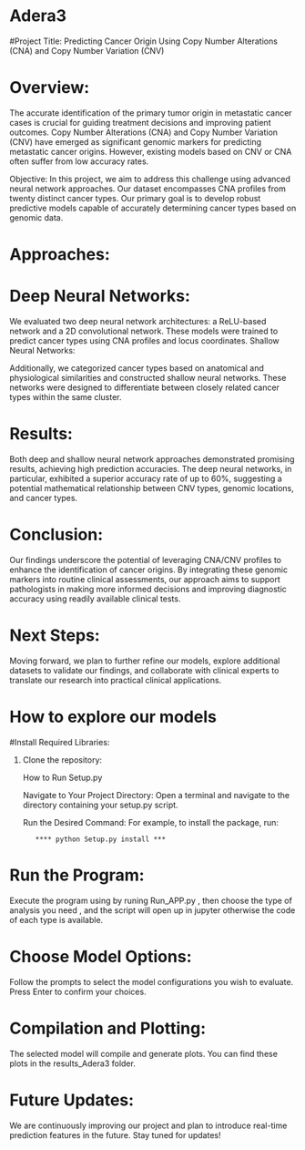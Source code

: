# Adera3
#Project Title: Predicting Cancer Origin Using Copy Number Alterations (CNA) and Copy Number Variation (CNV)

# Overview:
The accurate identification of the primary tumor origin in metastatic cancer cases is crucial for guiding treatment decisions and improving patient outcomes. Copy Number Alterations (CNA) and Copy Number Variation (CNV) have emerged as significant genomic markers for predicting metastatic cancer origins. However, existing models based on CNV or CNA often suffer from low accuracy rates.

Objective:
In this project, we aim to address this challenge using advanced neural network approaches. Our dataset encompasses CNA profiles from twenty distinct cancer types. Our primary goal is to develop robust predictive models capable of accurately determining cancer types based on genomic data.

# Approaches:

# Deep Neural Networks:

We evaluated two deep neural network architectures: a ReLU-based network and a 2D convolutional network. These models were trained to predict cancer types using CNA profiles and locus coordinates.
Shallow Neural Networks:

Additionally, we categorized cancer types based on anatomical and physiological similarities and constructed shallow neural networks. These networks were designed to differentiate between closely related cancer types within the same cluster.
# Results:
Both deep and shallow neural network approaches demonstrated promising results, achieving high prediction accuracies. The deep neural networks, in particular, exhibited a superior accuracy rate of up to 60%, suggesting a potential mathematical relationship between CNV types, genomic locations, and cancer types.

# Conclusion:
Our findings underscore the potential of leveraging CNA/CNV profiles to enhance the identification of cancer origins. By integrating these genomic markers into routine clinical assessments, our approach aims to support pathologists in making more informed decisions and improving diagnostic accuracy using readily available clinical tests.

# Next Steps:
Moving forward, we plan to further refine our models, explore additional datasets to validate our findings, and collaborate with clinical experts to translate our research into practical clinical applications.

# How to explore our models
#Install Required Libraries:
1. Clone the repository:

   How to Run Setup.py
   
   Navigate to Your Project Directory:
   Open a terminal and navigate to the directory containing your setup.py script.
   
   Run the Desired Command:
   For example, to install the package, run:
   
          **** python Setup.py install ***

# Run the Program:
Execute the program using by runing Run_APP.py , then choose the type of analysis you need , and the script will open up in jupyter otherwise the code of each type is available.


# Choose Model Options:
Follow the prompts to select the model configurations you wish to evaluate. Press Enter to confirm your choices.

# Compilation and Plotting:
The selected model will compile and generate plots. You can find these plots in the results_Adera3 folder.

# Future Updates:
We are continuously improving our project and plan to introduce real-time prediction features in the future. Stay tuned for updates!


